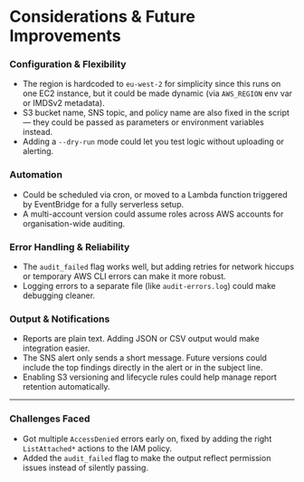 # Considerations & Future Improvements

### Configuration & Flexibility
- The region is hardcoded to `eu-west-2` for simplicity since this runs on one EC2 instance, but it could be made dynamic (via `AWS_REGION` env var or IMDSv2 metadata).
- S3 bucket name, SNS topic, and policy name are also fixed in the script — they could be passed as parameters or environment variables instead.
- Adding a `--dry-run` mode could let you test logic without uploading or alerting.

### Automation
- Could be scheduled via cron, or moved to a Lambda function triggered by EventBridge for a fully serverless setup.
- A multi-account version could assume roles across AWS accounts for organisation-wide auditing.

### Error Handling & Reliability
- The `audit_failed` flag works well, but adding retries for network hiccups or temporary AWS CLI errors can make it more robust.
- Logging errors to a separate file (like `audit-errors.log`) could make debugging cleaner.

### Output & Notifications
- Reports are plain text. Adding JSON or CSV output would make integration easier.
- The SNS alert only sends a short message. Future versions could include the top findings directly in the alert or in the subject line.
- Enabling S3 versioning and lifecycle rules could help manage report retention automatically.

---

### Challenges Faced
- Got multiple `AccessDenied` errors early on, fixed by adding the right `ListAttached*` actions to the IAM policy.
- Added the `audit_failed` flag to make the output reflect permission issues instead of silently passing.
